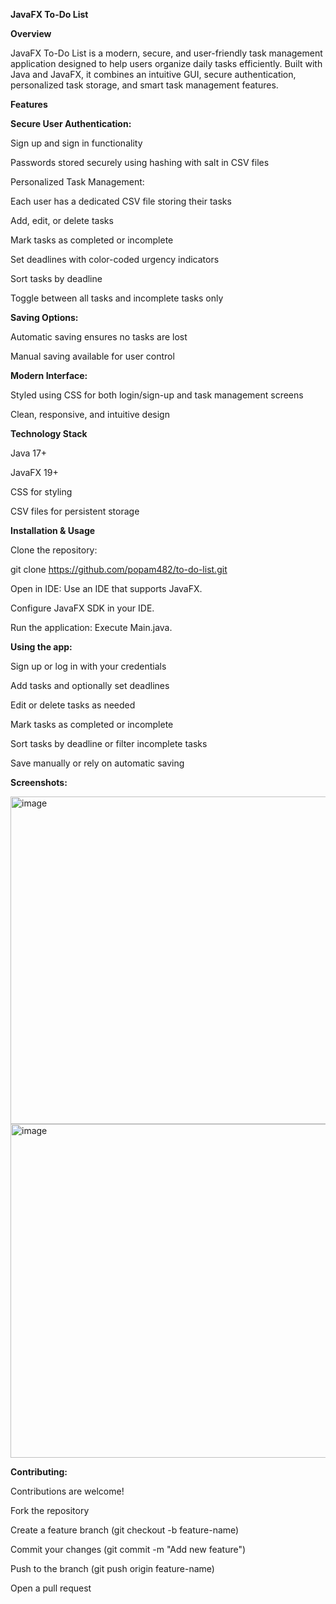 **JavaFX To-Do List**


**Overview**


JavaFX To-Do List is a modern, secure, and user-friendly task management application designed to help users organize daily tasks efficiently. Built with Java and JavaFX, it combines an intuitive GUI, secure authentication, personalized task storage, and smart task management features. 

**Features**


**Secure User Authentication:**

Sign up and sign in functionality

Passwords stored securely using hashing with salt in CSV files

Personalized Task Management:

Each user has a dedicated CSV file storing their tasks

Add, edit, or delete tasks

Mark tasks as completed or incomplete

Set deadlines with color-coded urgency indicators

Sort tasks by deadline

Toggle between all tasks and incomplete tasks only


**Saving Options:**


Automatic saving ensures no tasks are lost

Manual saving available for user control



**Modern Interface:**

Styled using CSS for both login/sign-up and task management screens

Clean, responsive, and intuitive design


**Technology Stack**


Java 17+

JavaFX 19+

CSS for styling

CSV files for persistent storage


**Installation & Usage**

Clone the repository:

git clone https://github.com/popam482/to-do-list.git

Open in IDE: Use an IDE that supports JavaFX.

Configure JavaFX SDK in your IDE.

Run the application: Execute Main.java.


**Using the app:**

Sign up or log in with your credentials

Add tasks and optionally set deadlines

Edit or delete tasks as needed

Mark tasks as completed or incomplete

Sort tasks by deadline or filter incomplete tasks

Save manually or rely on automatic saving


**Screenshots:**

<img width="740" height="524" alt="image" src="https://github.com/user-attachments/assets/7c62adf3-a8f6-4dfc-8fa3-d6b819cafc57" />
<img width="732" height="534" alt="image" src="https://github.com/user-attachments/assets/51af0796-583e-4496-9154-71009ab863ad" />


**Contributing:**

Contributions are welcome!

Fork the repository

Create a feature branch (git checkout -b feature-name)

Commit your changes (git commit -m "Add new feature")

Push to the branch (git push origin feature-name)

Open a pull request
